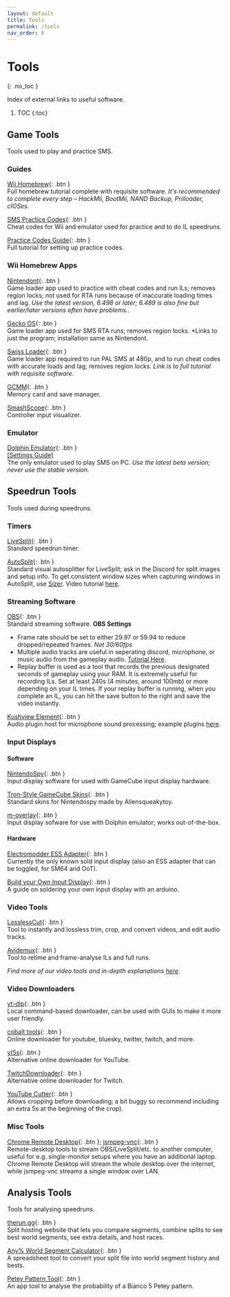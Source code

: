 ```yaml
---
layout: default
title: Tools
permalink: /tools
nav_order: 6
---
```


# Tools
{: .no_toc }

Index of external links to useful software.

1. TOC
{:toc}

## Game Tools
Tools used to play and practice SMS.

### Guides  
[Wii Homebrew](https://wii.guide){: .btn }  
Full homebrew tutorial complete with requisite software. *It's recommended to complete every step – HackMii, BootMii, NAND Backup, Priiloader, cIOSes.*

[SMS Practice Codes](https://gct.zint.ch){: .btn }  
Cheat codes for Wii and emulator used for practice and to do IL speedruns.

[Practice Codes Guide](https://gct.zint.ch/guide.html){: .btn }  
Full tutorial for setting up practice codes.

### Wii Homebrew Apps

[Nintendont](https://zint.ch/NintendontPackager/){: .btn }  
Game loader app used to practice with cheat codes and run ILs; removes region locks; not used for RTA runs because of inaccurate loading times and lag. *Use the latest version, 6.498 or later; 6.489 is also fine but earlier/later versions often have problems.*.

[Gecko OS](https://wiibrew.org/w/images/d/dd/Gecko1931.zip){: .btn }  
Game loader app used for SMS RTA runs; removes region locks. *Links to just the program; installation same as Nintendont.

[Swiss Loader](https://gist.github.com/siemkechester/089e5e1ecc8cec122f2ae2655afe79cb){: .btn }  
Game loader app required to run PAL SMS at 480p, and to run cheat codes with accurate loads and lag; removes region locks. *Link is to full tutorial with requisite software*.

[GCMM](https://github.com/suloku/gcmm/releases){: .btn }  
Memory card and save manager.  

[SmashScope](https://compendium.dol-003.info/smashscope){: .btn }  
Controller input visualizer.  

### Emulator
[Dolphin Emulator](https://dolphin-emu.org/download/){: .btn }  
[\[Settings Guide\]](https://imgur.com/a/qj6vrmM)  
The only emulator used to play SMS on PC. *Use the latest beta version; never use the stable version.*  

## Speedrun Tools
Tools used during speedruns.

### Timers
[LiveSplit](https://livesplit.org/downloads/){: .btn }  
Standard speedrun timer.

[AutoSplit](https://github.com/Toufool/Auto-Split/releases/){: .btn }  
Standard visual autosplitter for LiveSplit; ask in the Discord for split images and setup info. To get consistent window sizes when capturing windows in AutoSplit, use [Sizer](http://www.brianapps.net/sizer/). Video tutorial [here](https://youtu.be/Egink_DaBiE).

### Streaming Software
[OBS](https://obsproject.com/download){: .btn }  
Standard streaming software.
**OBS Settings**  
- Frame rate should be set to either 29.97 or 59.94 to reduce dropped/repeated frames. *Not 30/60fps*  
- Multiple audio tracks are useful in seperating discord, microphone, or music audio from the gameplay audio. [Tutorial Here](https://www.youtube.com/watch?v=h1MjrylqbTc).  
- Replay buffer is used as a tool that records the previous designated seconds of gameplay using your RAM. It is extremely useful for recording ILs. Set at least 240s (4 minutes, around 100mb) or more depending on your IL times. If your replay buffer is running, when you complete an IL, you can hit the save button to the right and save the video instantly.

[Kushview Element](https://github.com/kushview/Element){: .btn }  
Audio plugin host for microphone sound processing; example plugins [here](https://www.reaper.fm/reaplugs/).

### Input Displays
#### Software
[NintendoSpy](https://github.com/jaburns/NintendoSpy){: .btn }  
Input display software for used with GameCube input display hardware.

[Tron-Style GameCube Skins](https://drive.google.com/drive/folders/1y-pLcrQwD9EqCu9EH1ZFJZDNtTmmrbhR){: .btn }  
Standard skins for Nintendospy made by Aliensqueakytoy.  

[m-overlay](https://github.com/bkacjios/m-overlay){: .btn }  
Input display sofware for use with Dolphin emulator; works out-of-the-box.  

#### Hardware
[Electromodder ESS Adapter](https://www.electromodder.co.uk/wii_vc_adapter){: .btn }  
Currently the only known sold input display (also an ESS adapter that can be toggled, for SM64 and OoT).  

[Build your Own Input Display](https://retro-spy.com/wiki/gamecube-on-arduino-getting-started){: .btn }  
A guide on soldering your own input display with an arduino.  

### Video Tools
[LosslessCut](https://github.com/mifi/lossless-cut){: .btn }  
Tool to instantly and lossless trim, crop, and convert videos, and edit audio tracks.  

[Avidemux](https://avidemux.sourceforge.net/download.html){: .btn }  
Tool to retime and frame-analyse ILs and full runs.  

*Find more of our video tools and in-depth explanations [here](https://smscommunity.github.io/sms-guide/info/video-tools/).*

### Video Downloaders  
[yt-dlp](https://github.com/yt-dlp/yt-dlp){: .btn }  
Local command-based downloader, can be used with GUIs to make it more user friendly.  

[cobalt tools](https://cobalt.tools/){: .btn }  
Online downloader for youtube, bluesky, twitter, twitch, and more.  

[yt5s](https://yt5s.best/enlv101/){: .btn }  
Alternative online downloader for YouTube.  

[TwitchDownloader](https://github.com/lay295/TwitchDownloader){: .btn }  
Alternative online downloader for Twitch.  

[YouTube Cutter](https://youtube-cutter.org/){: .btn }  
Allows cropping before downloading; a bit buggy so recommend including an extra 5s at the beginning of the crop).  

### Misc Tools
[Chrome Remote Desktop](https://remotedesktop.google.com/){: .btn }; [jsmpeg-vnc](https://github.com/phoboslab/jsmpeg-vnc){: .btn }  
Remote-desktop tools to stream OBS/LiveSplit/etc. to another computer, useful for e.g. single-monitor setups where you have an additional laptop. Chrome Remote Desktop will stream the whole desktop over the internet, while jsmpeg-vnc streams a single window over LAN.

## Analysis Tools
Tools for analysing speedruns.

[therun.gg](https://therun.gg/){: .btn }  
Split hosting website that lets you compare segments, combine splits to see best world segments, see extra details, and host races.  

[Any% World Segment Calculator](https://docs.google.com/spreadsheets/d/1v-FhUuG77YuWI8zTrCd8S8TZYM0V2JDqHzhaFiLHn8E/edit?usp=sharing){: .btn }  
A spreadsheet tool to convert your split file into world segment history and bests.

[Petey Pattern Tool](https://naosanpoyo.github.io/PeteyPattern/){: .btn }  
An app tool to analyse the probability of a Bianco 5 Petey pattern.
